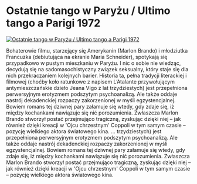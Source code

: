 Ostatnie tango w Paryżu / Ultimo tango a Parigi 1972 
=============
[![Ostatnie tango w Paryżu / Ultimo tango a Parigi 1972 ](http://vidos.pl/images/player.gif)](http://vidos.pl/ostatnie-tango-w-paryzu-ultimo-tango-a-parigi-1972)

 Bohaterowie filmu, starzejący się Amerykanin (Marlon Brando) i młodziutka Francuzka (debiutująca na ekranie Maria Schneider), spotykają się przypadkowo w pustym mieszkaniu w Paryżu. I nic o sobie nie wiedząc, decydują się na sadomasochistyczny związek seksualny, który staje się dla nich przekraczaniem kolejnych barier. Historia ta, pełna tradycji literackiej i filmowej (choćby koło ratunkowe z napisem L’Atalante przywołującym antymieszczańskie dzieło Jeana Vigo z lat trzydziestych) jest przepełniona perwersyjnym erotyzmem podszytym psychoanalizą. Ale także oddaje nastrój dekadenckiej rozpaczy zakorzenionej w myśli egzystencjalnej. Bowiem romans tej dziwnej pary załamuje się wtedy, gdy zdaje się, iż między kochankami nawiązuje się nić porozumienia. Zwłaszcza Marlon Brando stworzył postać przejmująco tragiczną, zyskując dzięki niej – jak również dzięki kreacji w 'Ojcu chrzestnym' Coppoli w tym samym czasie – pozycję wielkiego aktora światowego kina.   ... trzydziestych) jest przepełniona perwersyjnym erotyzmem podszytym psychoanalizą. Ale także oddaje nastrój dekadenckiej rozpaczy zakorzenionej w myśli egzystencjalnej. Bowiem romans tej dziwnej pary załamuje się wtedy, gdy zdaje się, iż między kochankami nawiązuje się nić porozumienia. Zwłaszcza Marlon Brando stworzył postać przejmująco tragiczną, zyskując dzięki niej – jak również dzięki kreacji w 'Ojcu chrzestnym' Coppoli w tym samym czasie – pozycję wielkiego aktora światowego kina.
